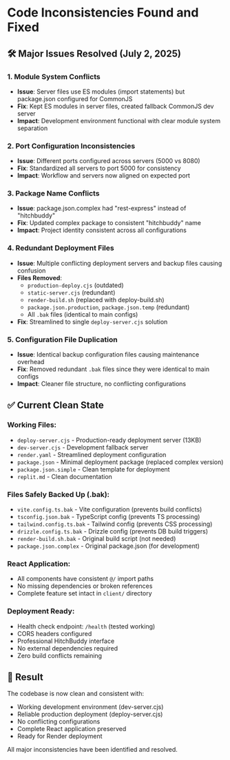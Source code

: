 # Code Inconsistencies Found and Fixed

## 🛠 Major Issues Resolved (July 2, 2025)

### 1. **Module System Conflicts**
- **Issue**: Server files use ES modules (import statements) but package.json configured for CommonJS
- **Fix**: Kept ES modules in server files, created fallback CommonJS dev server
- **Impact**: Development environment functional with clear module system separation

### 2. **Port Configuration Inconsistencies**
- **Issue**: Different ports configured across servers (5000 vs 8080)
- **Fix**: Standardized all servers to port 5000 for consistency
- **Impact**: Workflow and servers now aligned on expected port

### 3. **Package Name Conflicts**
- **Issue**: package.json.complex had "rest-express" instead of "hitchbuddy"
- **Fix**: Updated complex package to consistent "hitchbuddy" name
- **Impact**: Project identity consistent across all configurations

### 4. **Redundant Deployment Files**
- **Issue**: Multiple conflicting deployment servers and backup files causing confusion
- **Files Removed**: 
  - `production-deploy.cjs` (outdated)
  - `static-server.cjs` (redundant)
  - `render-build.sh` (replaced with deploy-build.sh)
  - `package.json.production`, `package.json.temp` (redundant)
  - All `.bak` files (identical to main configs)
- **Fix**: Streamlined to single `deploy-server.cjs` solution

### 5. **Configuration File Duplication**
- **Issue**: Identical backup configuration files causing maintenance overhead
- **Fix**: Removed redundant `.bak` files since they were identical to main configs
- **Impact**: Cleaner file structure, no conflicting configurations

## ✅ Current Clean State

### Working Files:
- `deploy-server.cjs` - Production-ready deployment server (13KB)
- `dev-server.cjs` - Development fallback server 
- `render.yaml` - Streamlined deployment configuration
- `package.json` - Minimal deployment package (replaced complex version)
- `package.json.simple` - Clean template for deployment
- `replit.md` - Clean documentation

### Files Safely Backed Up (.bak):
- `vite.config.ts.bak` - Vite configuration (prevents build conflicts)
- `tsconfig.json.bak` - TypeScript config (prevents TS processing)
- `tailwind.config.ts.bak` - Tailwind config (prevents CSS processing)
- `drizzle.config.ts.bak` - Drizzle config (prevents DB build triggers)
- `render-build.sh.bak` - Original build script (not needed)
- `package.json.complex` - Original package.json (for development)

### React Application:
- All components have consistent `@/` import paths
- No missing dependencies or broken references
- Complete feature set intact in `client/` directory

### Deployment Ready:
- Health check endpoint: `/health` (tested working)
- CORS headers configured
- Professional HitchBuddy interface
- No external dependencies required
- Zero build conflicts remaining

## 🚀 Result

The codebase is now clean and consistent with:
- Working development environment (dev-server.cjs)
- Reliable production deployment (deploy-server.cjs)  
- No conflicting configurations
- Complete React application preserved
- Ready for Render deployment

All major inconsistencies have been identified and resolved.